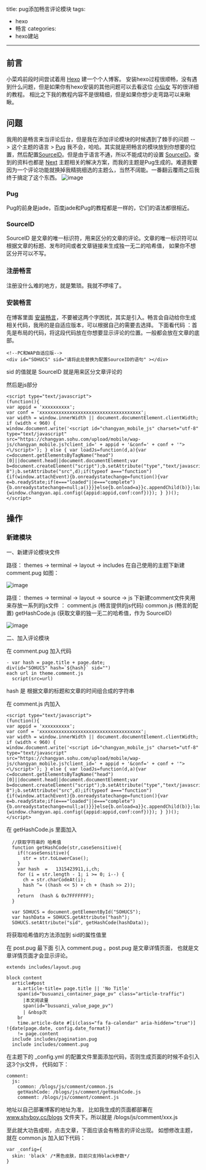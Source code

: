 title: pug添加畅言评论模块
tags: 
  - hexo 
  - 畅言
categories: 
  - hexo建站
---

## 前言

小菜鸡前段时间尝试着用 [Hexo](https://hexo.io/) 建一个个人博客。 安装hexo过程很顺畅，没有遇到什么问题，但是如果你有hexo安装的其他问题可以去看这位 [小仙女](http://cherryblog.site/categories/Hexo%E5%BB%BA%E7%AB%99/) 写的很详细的教程。 相比之下我的教程内容不是很精细，但是如果你想少走弯路可以来瞅瞅。

## 问题

我用的是畅言来当评论后台，但是我在添加评论模块的时候遇到了棘手的问题 -- > 这个主题的语言 > [Pug](https://www.npmjs.com/package/pug) 我不会，哈哈。其实就是把畅言的模块放到你想要的位置，然后配置[SourceID](http://changyan.kuaizhan.com/static/help/f-source-id.html)。但是由于语言不通，所以不能成功的设置 [SourceID](http://changyan.kuaizhan.com/static/help/f-source-id.html)。查到的资料也都是 [Next](http://theme-next.iissnan.com/) 主题相关的解决方案，而我的主题是Pug生成的。难道我要因为一个评论功能就换掉我精挑细选的主题么，当然不阔能。一番翻云覆雨之后我终于搞定了这个东西。
![image](http://p6a4c3kie.bkt.clouddn.com/image/yaco_blogs_comment.jpeg)

### Pug

Pug的前身是jade，百度jade和Pug的教程都是一样的，它们的语法都很相近。

### SourceID

SourceID 是文章的唯一标识符，用来区分的文章的评论。文章的唯一标识符可以根据文章的标题、发布时间或者文章链接来生成独一无二的哈希值， 如果你不想区分开可以不写。

### 注册畅言

注册没什么难的地方，就是繁琐。我就不啰嗦了。

### 安装畅言

在博客里面 [安装畅言](http://changyan.kuaizhan.com/install/code/self-adaption)，不要被这两个字困扰，其实是引入。畅言会自动给你生成相关代码，我用的是自适应版本，可以根据自己的需要去选择。
下面看代码 ：首先是布局的代码，将这段代码放在你想要显示评论的位置。一般都会放在文章的底部。

```hash
<!--PC和WAP自适应版-->
<div id="SOHUCS" sid="请将此处替换为配置SourceID的语句" ></div> 
```

sid 的值就是 SourceID 就是用来区分文章评论的

然后是js部分

```hash
<script type="text/javascript"> 
(function(){ 
var appid = 'xxxxxxxxxx'; 
var conf = 'xxxxxxxxxxxxxxxxxxxxxxxxxxxxxxxxxxxxx'; 
var width = window.innerWidth || document.documentElement.clientWidth; 
if (width < 960) { 
window.document.write('<script id="changyan_mobile_js" charset="utf-8" type="text/javascript" src="https://changyan.sohu.com/upload/mobile/wap-js/changyan_mobile.js?client_id=' + appid + '&conf=' + conf + '"><\/script>'); } else { var loadJs=function(d,a){var c=document.getElementsByTagName("head")[0]||document.head||document.documentElement;var b=document.createElement("script");b.setAttribute("type","text/javascript");b.setAttribute("charset","UTF-8");b.setAttribute("src",d);if(typeof a==="function"){if(window.attachEvent){b.onreadystatechange=function(){var e=b.readyState;if(e==="loaded"||e==="complete"){b.onreadystatechange=null;a()}}}else{b.onload=a}}c.appendChild(b)};loadJs("https://changyan.sohu.com/upload/changyan.js",function(){window.changyan.api.config({appid:appid,conf:conf})}); } })(); </script>
```

## 操作

### 新建模块

一、新建评论模块文件
  
  路径： themes -> terminal -> layout -> includes   在自己使用的主题下新建 comment.pug  如图：

![image](http://p6a4c3kie.bkt.clouddn.com/image/yaco_blogs_list.jpeg)

  路径： themes -> terminal -> layout -> source -> js  下新建comment文件夹用来存放一系列的js文件 ： comment.js (畅言提供的js代码) common.js (畅言的配置) getHashCode.js (获取文章的独一无二的哈希值，作为 SourceID) 

![image](http://p6a4c3kie.bkt.clouddn.com/image/yaco_blogs_list2.jpeg)

二、加入评论模块

  在 comment.pug 加入代码

```hash
- var hash = page.title + page.date;
div(id="SOHUCS" hash=`${hash}` sid="")
each url in theme.comment.js
  script(src=url) 
```

hash 是 根据文章的标题和文章的时间组合成的字符串 

  在 comment.js 内加入

```hash
<script type="text/javascript"> 
(function(){ 
var appid = 'xxxxxxxxxx'; 
var conf = 'xxxxxxxxxxxxxxxxxxxxxxxxxxxxxxxxxxxxx'; 
var width = window.innerWidth || document.documentElement.clientWidth; 
if (width < 960) { 
window.document.write('<script id="changyan_mobile_js" charset="utf-8" type="text/javascript" src="https://changyan.sohu.com/upload/mobile/wap-js/changyan_mobile.js?client_id=' + appid + '&conf=' + conf + '"><\/script>'); } else { var loadJs=function(d,a){var c=document.getElementsByTagName("head")[0]||document.head||document.documentElement;var b=document.createElement("script");b.setAttribute("type","text/javascript");b.setAttribute("charset","UTF-8");b.setAttribute("src",d);if(typeof a==="function"){if(window.attachEvent){b.onreadystatechange=function(){var e=b.readyState;if(e==="loaded"||e==="complete"){b.onreadystatechange=null;a()}}}else{b.onload=a}}c.appendChild(b)};loadJs("https://changyan.sohu.com/upload/changyan.js",function(){window.changyan.api.config({appid:appid,conf:conf})}); } })(); </script>
```

  在 getHashCode.js 里面加入 

```hash
  //获取字符串的 哈希值 
  function getHashCode(str,caseSensitive){
    if(!caseSensitive){
      str = str.toLowerCase();
    }
    var hash  =   1315423911,i,ch;
    for (i = str.length - 1; i >= 0; i--) {
      ch = str.charCodeAt(i);
      hash ^= ((hash << 5) + ch + (hash >> 2));
    }
    return  (hash & 0x7FFFFFFF);
  }

  var SOHUCS = document.getElementById("SOHUCS");
  var hashData = SOHUCS.getAttribute("hash");
  SOHUCS.setAttribute("sid", getHashCode(hashData));
```

将获取哈希值的方法添加到 sid的属性值里
 
  在 post.pug 最下面 引入 comment.pug 。post.pug 是文章详情页面， 也就是文章详情页面才会显示评论。

```hash
extends includes/layout.pug

block content
  article#post
    a.article-title= page.title || 'No Title'
    span(id="busuanzi_container_page_pv" class="article-traffic")
      |本文阅读量 
      span(id="busuanzi_value_page_pv")
      | &nbsp次
    br
    time.article-date #[i(class="fa fa-calendar" aria-hidden="true")] !{date(page.date, config.date_format)}
    != page.content
  include includes/pagination.pug
  include includes/comment.pug 
```


  在主题下的 _config.yml 的配置文件里面添加代码，否则生成页面的时候不会引入这3个js文件， 代码如下：

```hash
comment:
  js:
    common: /blogs/js/comment/common.js
    getHashCode: /blogs/js/comment/getHashCode.js
    commemt: /blogs/js/comment/comment.js
```

地址以自己部署博客的地址为准， 比如我生成的页面都部署在 www.shyboy.cc/blogs 文件夹下。所以就是 /blogs/js/comment/xxx.js

至此就大功告成啦，点击文章，下面应该会有畅言的评论出现。 如想修改主题，就在 common.js 加入如下代码：

```hash
var _config={
  skin: 'black' /*黑色皮肤，目前只支持black参数*/
}
```








